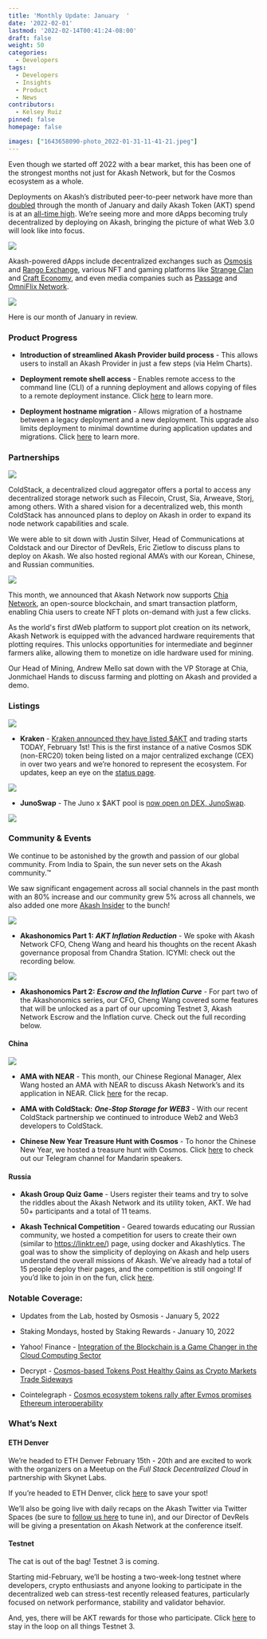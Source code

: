 ```yaml
---
title: 'Monthly Update: January  '
date: '2022-02-01'
lastmod: '2022-02-14T00:41:24-08:00'
draft: false
weight: 50
categories:
  - Developers
tags:
  - Developers
  - Insights
  - Product
  - News
contributors:
  - Kelsey Ruiz
pinned: false
homepage: false

images: ["1643658090-photo_2022-01-31-11-41-21.jpeg"]
---
```

Even though we started off 2022 with a bear market, this has been one of the strongest months not just for Akash Network, but for the Cosmos ecosystem as a whole. 

Deployments on Akash’s distributed peer-to-peer network have more than [doubled](https://stats.akash.network/) through the month of January and daily Akash Token (AKT) spend is at an [all-time high](https://www.akashlytics.com/graph/daily-akt-spent). We’re seeing more and more dApps becoming truly decentralized by deploying on Akash, bringing the picture of what Web 3.0 will look like into focus. 

![](https://www.datocms-assets.com/45776/1643658280-unnamed-1.png)

Akash-powered dApps include decentralized exchanges such as [Osmosis](https://osmosis.zone/) and [Rango Exchange](https://rango.exchange/), various NFT and gaming platforms like [Strange Clan](https://strangeclan.com/) and [Craft Economy](https://crafteconomy.io/), and even media companies such as [Passage](https://passage3d.com/) and [OmniFlix Network](https://omniflix.network/). 

![](https://www.datocms-assets.com/45776/1643658455-unnamed-2.png)

Here is our month of January in review. 

### **Product Progress** 

*   **Introduction of streamlined Akash Provider build process** \- This allows users to install an Akash Provider in just a few steps (via Helm Charts). 
    
*   **Deployment remote shell access** \- Enables remote access to the command line (CLI) of a running deployment and allows copying of files to a remote deployment instance. Click [here](https://docs.akash.network/release-notes/v0.14.0#deployment-shell-access) to learn more. 
    
*   **Deployment hostname migration** \- Allows migration of a hostname between a legacy deployment and a new deployment. This upgrade also limits deployment to minimal downtime during application updates and migrations. Click [here](https://docs.akash.network/release-notes/v0.14.0#hostname-migration) to learn more.
    

### **Partnerships** 

![](https://www.datocms-assets.com/45776/1643658544-unnamed-3.png)

ColdStack, a decentralized cloud aggregator offers a portal to access any decentralized storage network such as Filecoin, Crust, Sia, Arweave, Storj, among others. With a shared vision for a decentralized web, this month ColdStack has announced plans to deploy on Akash in order to expand its node network capabilities and scale.

We were able to sit down with Justin Silver, Head of Communications at Coldstack and our Director of DevRels, Eric Zietlow to discuss plans to deploy on Akash. We also hosted regional AMA’s with our Korean, Chinese, and Russian communities. 

![](https://www.datocms-assets.com/45776/1643658689-unnamed.jpg)

This month, we announced that Akash Network now supports [Chia Network](https://www.chia.net/), an open-source blockchain, and smart transaction platform, enabling Chia users to create NFT plots on-demand with just a few clicks. 

As the world's first dWeb platform to support plot creation on its network, Akash Network is equipped with the advanced hardware requirements that plotting requires. This unlocks opportunities for intermediate and beginner farmers alike, allowing them to monetize on idle hardware used for mining. 

Our Head of Mining, Andrew Mello sat down with the VP Storage at Chia, Jonmichael Hands to discuss farming and plotting on Akash and provided a demo. 

### **Listings**

![](https://www.datocms-assets.com/45776/1643658822-unnamed-1.jpg)

*   **Kraken** - [Kraken announced they have listed $AKT](https://blog.kraken.com/post/12707/akash-network-akt-trading-starts-february-1-deposit-now/) and trading starts TODAY, February 1st! This is the first instance of a native Cosmos SDK (non-ERC20) token being listed on a major centralized exchange (CEX) in over two years and we’re honored to represent the ecosystem. For updates, keep an eye on the [status page](https://status.kraken.com/). 
    

![](https://www.datocms-assets.com/45776/1643658912-unnamed-4.png)

*   **JunoSwap** - The Juno x $AKT pool is [now open on DEX, JunoSwap](https://junoswap.com/). 
    

![](https://www.datocms-assets.com/45776/1643658994-unnamed-5.png)

### **Community & Events** 

We continue to be astonished by the growth and passion of our global community. From India to Spain, the sun never sets on the Akash community.™️ 

We saw significant engagement across all social channels in the past month with an 80% increase and our community grew 5% across all channels, we also added one more [Akash Insider](https://akash.network/community#insiders) to the bunch!

![](https://www.datocms-assets.com/45776/1643659156-unnamed-2.jpg)

*   **Akashonomics Part 1:** _**AKT Inflation Reduction**_ - We spoke with Akash Network CFO, Cheng Wang and heard his thoughts on the recent Akash governance proposal from Chandra Station. ICYMI: check out the recording below. 
    

![](https://www.datocms-assets.com/45776/1643659284-unnamed-3.jpg)

*   **Akashonomics Part 2:** _**Escrow and the Inflation Curve**_ - For part two of the Akashonomics series, our CFO, Cheng Wang covered some features that will be unlocked as a part of our upcoming Testnet 3, Akash Network Escrow and the Inflation curve. Check out the full recording below. 
    

#### **China**

![](https://www.datocms-assets.com/45776/1643659395-unnamed-6.png)

*   **AMA with NEAR** \- This month, our Chinese Regional Manager, Alex Wang hosted an AMA with NEAR to discuss Akash Network’s and its application in NEAR. Click [here](https://www.bilibili.com/video/BV1iY411h7ZN?spm_id_from=333.1007.top_right_bar_window_history.content.click) for the recap. 
    
*   **AMA with ColdStack:** _**One-Stop Storage for WEB3**_ \- With our recent ColdStack partnership we continued to introduce Web2 and Web3 developers to ColdStack. 
    
*   **Chinese New Year Treasure Hunt with Cosmos** \- To honor the Chinese New Year, we hosted a treasure hunt with Cosmos. Click [here](https://t.me/akashchinatalk) to check out our Telegram channel for Mandarin speakers. 
    

#### **Russia**

*   **Akash Group Quiz Game** - Users register their teams and try to solve the riddles about the Akash Network and its utility token, AKT. We had 50+ participants and a total of 11 teams.
    
*   **Akash Technical Competition** - Geared towards educating our Russian community, we hosted a competition for users to create their own (similar to https://linktr.ee/) page, using docker and Akashlytics. The goal was to show the simplicity of deploying on Akash and help users understand the overall missions of Akash. We’ve already had a total of 15 people deploy their pages, and the competition is still ongoing! If you’d like to join in on the fun, click [here](https://t.me/akash_ru). 
    

### **Notable Coverage:** 

*   Updates from the Lab, hosted by Osmosis - January 5, 2022
    

*   Staking Mondays, hosted by Staking Rewards - January 10, 2022
    

*   Yahoo! Finance - [Integration of the Blockchain is a Game Changer in the Cloud Computing Sector](https://finance.yahoo.com/news/integration-blockchain-game-changer-cloud-082309786.html)
    
*   Decrypt - [Cosmos-based Tokens Post Healthy Gains as Crypto Markets Trade Sideways](https://decrypt.co/90806/cosmos-based-tokens-post-healthy-gains-crypto-markets-trade-sideways)
    
*   Cointelegraph - [Cosmos ecosystem tokens rally after Evmos promises Ethereum interoperability](https://cointelegraph.com/news/cosmos-ecosystem-tokens-rally-after-evmos-promises-ethereum-interoperability?utm_content=buffer817fa&utm_medium=social&utm_source=twitter.com&utm_campaign=buffer)
    

### **What’s Next** 

#### **ETH Denver** 

We’re headed to ETH Denver February 15th - 20th and are excited to work with the organizers on a Meetup on the _Full Stack Decentralized Cloud_ in partnership with Skynet Labs. 

If you’re headed to ETH Denver, click [here](https://ethdenver.sched.com/event/v5P2) to save your spot! 

We’ll also be going live with daily recaps on the Akash Twitter via Twitter Spaces (be sure to [follow us here](https://twitter.com/akashnet_) to tune in), and our Director of DevRels will be giving a presentation on Akash Network at the conference itself. 

#### **Testnet**

The cat is out of the bag! Testnet 3 is coming. 

Starting mid-February, we’ll be hosting a two-week-long testnet where developers, crypto enthusiasts and anyone looking to participate in the decentralized web can stress-test recently released features, particularly focused on network performance, stability and validator behavior.

And, yes, there will be AKT rewards for those who participate. Click [here](https://website-akash-network-git-emi-testnet-basement.vercel.app/testnet) to stay in the loop on all things Testnet 3.